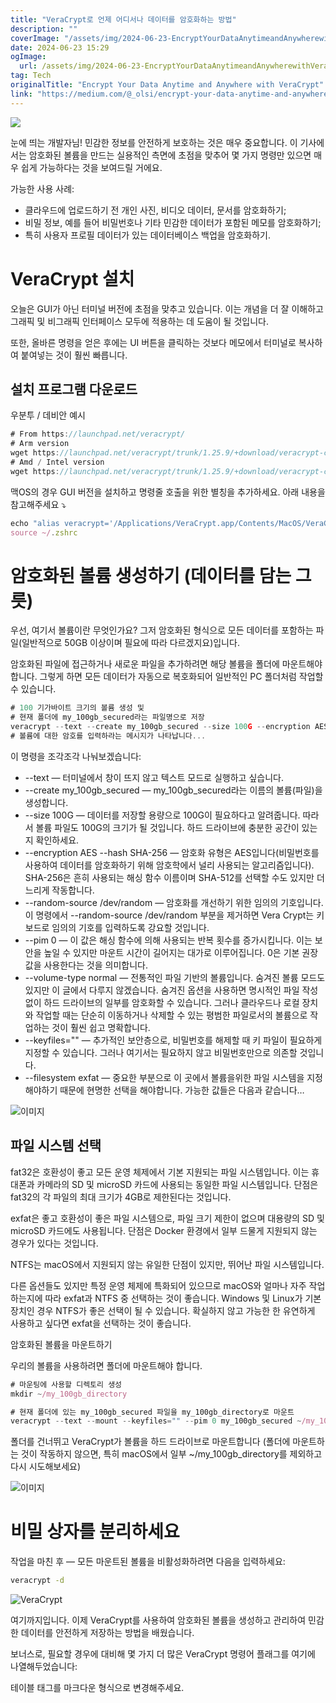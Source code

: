 ```yaml
---
title: "VeraCrypt로 언제 어디서나 데이터를 암호화하는 방법"
description: ""
coverImage: "/assets/img/2024-06-23-EncryptYourDataAnytimeandAnywherewithVeraCrypt_0.png"
date: 2024-06-23 15:29
ogImage: 
  url: /assets/img/2024-06-23-EncryptYourDataAnytimeandAnywherewithVeraCrypt_0.png
tag: Tech
originalTitle: "Encrypt Your Data Anytime and Anywhere with VeraCrypt"
link: "https://medium.com/@_olsi/encrypt-your-data-anytime-and-anywhere-with-veracrypt-430d37a38b63"
---
```



<img src="/assets/img/2024-06-23-EncryptYourDataAnytimeandAnywherewithVeraCrypt_0.png" />

눈에 띄는 개발자님! 민감한 정보를 안전하게 보호하는 것은 매우 중요합니다. 이 기사에서는 암호화된 볼륨을 만드는 실용적인 측면에 초점을 맞추어 몇 가지 명령만 있으면 매우 쉽게 가능하다는 것을 보여드릴 거에요.

가능한 사용 사례:

- 클라우드에 업로드하기 전 개인 사진, 비디오 데이터, 문서를 암호화하기;
- 비밀 정보, 예를 들어 비밀번호나 기타 민감한 데이터가 포함된 메모를 암호화하기;
- 특히 사용자 프로필 데이터가 있는 데이터베이스 백업을 암호화하기.

<div class="content-ad"></div>

# VeraCrypt 설치

오늘은 GUI가 아닌 터미널 버전에 초점을 맞추고 있습니다. 이는 개념을 더 잘 이해하고 그래픽 및 비그래픽 인터페이스 모두에 적용하는 데 도움이 될 것입니다.

또한, 올바른 명령을 얻은 후에는 UI 버튼을 클릭하는 것보다 메모에서 터미널로 복사하여 붙여넣는 것이 훨씬 빠릅니다.

## 설치 프로그램 다운로드

<div class="content-ad"></div>

우분투 / 데비안 예시

```js
# From https://launchpad.net/veracrypt/
# Arm version
wget https://launchpad.net/veracrypt/trunk/1.25.9/+download/veracrypt-console-1.25.9-Debian-10-arm64.deb
# Amd / Intel version
wget https://launchpad.net/veracrypt/trunk/1.25.9/+download/veracrypt-console-1.25.9-Ubuntu-22.04-amd64.deb
```

맥OS의 경우 GUI 버전을 설치하고 명령줄 호출을 위한 별칭을 추가하세요. 아래 내용을 참고해주세요 ⤵️

```js
echo "alias veracrypt='/Applications/VeraCrypt.app/Contents/MacOS/VeraCrypt --text'" >> ~/.zshrc
source ~/.zshrc
```

<div class="content-ad"></div>

# 암호화된 볼륨 생성하기 (데이터를 담는 그릇)

우선, 여기서 볼륨이란 무엇인가요? 그저 암호화된 형식으로 모든 데이터를 포함하는 파일(일반적으로 50GB 이상이며 필요에 따라 다르겠지요)입니다.

암호화된 파일에 접근하거나 새로운 파일을 추가하려면 해당 볼륨을 폴더에 마운트해야 합니다. 그렇게 하면 모든 데이터가 자동으로 복호화되어 일반적인 PC 폴더처럼 작업할 수 있습니다.

```js
# 100 기가바이트 크기의 볼륨 생성 및 
# 현재 폴더에 my_100gb_secured라는 파일명으로 저장
veracrypt --text --create my_100gb_secured --size 100G --encryption AES --hash SHA-256 --random-source /dev/random --pim 0 --volume-type normal --keyfiles="" --filesystem exfat 
# 볼륨에 대한 암호를 입력하라는 메시지가 나타납니다...
```

<div class="content-ad"></div>

이 명령을 조각조각 나눠보겠습니다:

- --text — 터미널에서 창이 뜨지 않고 텍스트 모드로 실행하고 싶습니다.
- --create my_100gb_secured — my_100gb_secured라는 이름의 볼륨(파일)을 생성합니다.
- --size 100G — 데이터를 저장할 용량으로 100G이 필요하다고 알려줍니다. 따라서 볼륨 파일도 100G의 크기가 될 것입니다. 하드 드라이브에 충분한 공간이 있는지 확인하세요.
- --encryption AES --hash SHA-256 — 암호화 유형은 AES입니다(비밀번호를 사용하여 데이터를 암호화하기 위해 암호학에서 널리 사용되는 알고리즘입니다). SHA-256은 흔히 사용되는 해싱 함수 이름이며 SHA-512를 선택할 수도 있지만 더 느리게 작동합니다.
- --random-source /dev/random — 암호화를 개선하기 위한 임의의 기호입니다. 이 명령에서 --random-source /dev/random 부분을 제거하면 Vera Crypt는 키보드로 임의의 기호를 입력하도록 강요할 것입니다.
- --pim 0 — 이 값은 해싱 함수에 의해 사용되는 반복 횟수를 증가시킵니다. 이는 보안을 높일 수 있지만 마운트 시간이 길어지는 대가로 이루어집니다. 0은 기본 권장 값을 사용한다는 것을 의미합니다.
- --volume-type normal — 전통적인 파일 기반의 볼륨입니다. 숨겨진 볼륨 모드도 있지만 이 글에서 다루지 않겠습니다. 숨겨진 옵션을 사용하면 명시적인 파일 작성 없이 하드 드라이브의 일부를 암호화할 수 있습니다. 그러나 클라우드나 로컬 장치와 작업할 때는 단순히 이동하거나 삭제할 수 있는 평범한 파일로서의 볼륨으로 작업하는 것이 훨씬 쉽고 명확합니다.
- --keyfiles="" — 추가적인 보안층으로, 비밀번호를 해제할 때 키 파일이 필요하게 지정할 수 있습니다. 그러나 여기서는 필요하지 않고 비밀번호만으로 의존할 것입니다.
- --filesystem exfat — 중요한 부분으로 이 곳에서 볼륨을위한 파일 시스템을 지정해야하기 때문에 현명한 선택을 해야합니다. 가능한 값들은 다음과 같습니다…

![이미지](/assets/img/2024-06-23-EncryptYourDataAnytimeandAnywherewithVeraCrypt_1.png)

## 파일 시스템 선택

<div class="content-ad"></div>

fat32은 호환성이 좋고 모든 운영 체제에서 기본 지원되는 파일 시스템입니다. 이는 휴대폰과 카메라의 SD 및 microSD 카드에 사용되는 동일한 파일 시스템입니다. 단점은 fat32의 각 파일의 최대 크기가 4GB로 제한된다는 것입니다.

exfat은 좋고 호환성이 좋은 파일 시스템으로, 파일 크기 제한이 없으며 대용량의 SD 및 microSD 카드에도 사용됩니다. 단점은 Docker 환경에서 일부 드물게 지원되지 않는 경우가 있다는 것입니다.

NTFS는 macOS에서 지원되지 않는 유일한 단점이 있지만, 뛰어난 파일 시스템입니다.

다른 옵션들도 있지만 특정 운영 체제에 특화되어 있으므로 macOS와 얼마나 자주 작업하는지에 따라 exfat과 NTFS 중 선택하는 것이 좋습니다. Windows 및 Linux가 기본 장치인 경우 NTFS가 좋은 선택이 될 수 있습니다. 확실하지 않고 가능한 한 유연하게 사용하고 싶다면 exfat을 선택하는 것이 좋습니다.

<div class="content-ad"></div>

암호화된 볼륨을 마운트하기

우리의 볼륨을 사용하려면 폴더에 마운트해야 합니다.

```js
# 마운팅에 사용할 디렉토리 생성
mkdir ~/my_100gb_directory
```

```js
# 현재 폴더에 있는 my_100gb_secured 파일을 my_100gb_directory로 마운트
veracrypt --text --mount --keyfiles="" --pim 0 my_100gb_secured ~/my_100gb_directory
```

<div class="content-ad"></div>

폴더를 건너뛰고 VeraCrypt가 볼륨을 하드 드라이브로 마운트합니다 (폴더에 마운트하는 것이 작동하지 않으면, 특히 macOS에서 일부 ~/my_100gb_directory를 제외하고 다시 시도해보세요)

![이미지](/assets/img/2024-06-23-EncryptYourDataAnytimeandAnywherewithVeraCrypt_2.png)

# 비밀 상자를 분리하세요

작업을 마친 후 — 모든 마운트된 볼륨을 비활성화하려면 다음을 입력하세요:

<div class="content-ad"></div>

```bash
veracrypt -d
```

![VeraCrypt](/assets/img/2024-06-23-EncryptYourDataAnytimeandAnywherewithVeraCrypt_3.png)

여기까지입니다. 이제 VeraCrypt를 사용하여 암호화된 볼륨을 생성하고 관리하여 민감한 데이터를 안전하게 저장하는 방법을 배웠습니다.

보너스로, 필요할 경우에 대비해 몇 가지 더 많은 VeraCrypt 명령어 플래그를 여기에 나열해두었습니다:

<div class="content-ad"></div>

테이블 태그를 마크다운 형식으로 변경해주세요.
